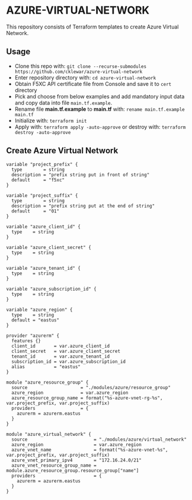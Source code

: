 # AZURE-VIRTUAL-NETWORK

This repository consists of Terraform templates to create Azure Virtual Network.

## Usage

- Clone this repo with: `git clone --recurse-submodules https://github.com/cklewar/azure-virtual-network`
- Enter repository directory with: `cd azure-virtual-network`
- Obtain F5XC API certificate file from Console and save it to `cert` directory
- Pick and choose from below examples and add mandatory input data and copy data into file `main.tf.example`.
- Rename file __main.tf.example__ to __main.tf__ with: `rename main.tf.example main.tf`
- Initialize with: `terraform init`
- Apply with: `terraform apply -auto-approve` or destroy with: `terraform destroy -auto-approve`

## Create Azure Virtual Network


```hcl
variable "project_prefix" {
  type        = string
  description = "prefix string put in front of string"
  default     = "f5xc"
}

variable "project_suffix" {
  type        = string
  description = "prefix string put at the end of string"
  default     = "01"
}

variable "azure_client_id" {
  type    = string
}

variable "azure_client_secret" {
  type    = string
}

variable "azure_tenant_id" {
  type    = string
}

variable "azure_subscription_id" {
  type    = string
}

variable "azure_region" {
  type    = string
  default = "eastus"
}

provider "azurerm" {
  features {}
  client_id       = var.azure_client_id
  client_secret   = var.azure_client_secret
  tenant_id       = var.azure_tenant_id
  subscription_id = var.azure_subscription_id
  alias           = "eastus"
}

module "azure_resource_group" {
  source                    = "./modules/azure/resource_group"
  azure_region              = var.azure_region
  azure_resource_group_name = format("%s-azure-vnet-rg-%s", var.project_prefix, var.project_suffix)
  providers                 = {
    azurerm = azurerm.eastus
  }
}

module "azure_virtual_network" {
  source                         = "./modules/azure/virtual_network"
  azure_region                   = var.azure_region
  azure_vnet_name                = format("%s-azure-vnet-%s", var.project_prefix, var.project_suffix)
  azure_vnet_primary_ipv4        = "172.16.24.0/21"
  azure_vnet_resource_group_name = module.azure_resource_group.resource_group["name"]
  providers                      = {
    azurerm = azurerm.eastus
  }
}
```